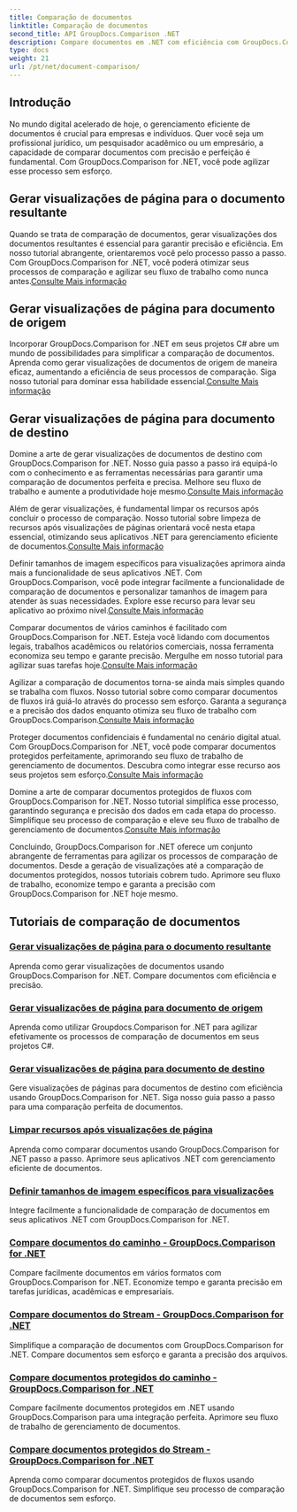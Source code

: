 ```yaml
---
title: Comparação de documentos
linktitle: Comparação de documentos
second_title: API GroupDocs.Comparison .NET
description: Compare documentos em .NET com eficiência com GroupDocs.Comparison. Simplifique o gerenciamento de documentos, aprimore o fluxo de trabalho e garanta a precisão. Saber mais!
type: docs
weight: 21
url: /pt/net/document-comparison/
---
```

## Introdução

No mundo digital acelerado de hoje, o gerenciamento eficiente de documentos é crucial para empresas e indivíduos. Quer você seja um profissional jurídico, um pesquisador acadêmico ou um empresário, a capacidade de comparar documentos com precisão e perfeição é fundamental. Com GroupDocs.Comparison for .NET, você pode agilizar esse processo sem esforço.

## Gerar visualizações de página para o documento resultante

 Quando se trata de comparação de documentos, gerar visualizações dos documentos resultantes é essencial para garantir precisão e eficiência. Em nosso tutorial abrangente, orientaremos você pelo processo passo a passo. Com GroupDocs.Comparison for .NET, você poderá otimizar seus processos de comparação e agilizar seu fluxo de trabalho como nunca antes.[Consulte Mais informação](./generate-page-previews-resultant-document/)

## Gerar visualizações de página para documento de origem

Incorporar GroupDocs.Comparison for .NET em seus projetos C# abre um mundo de possibilidades para simplificar a comparação de documentos. Aprenda como gerar visualizações de documentos de origem de maneira eficaz, aumentando a eficiência de seus processos de comparação. Siga nosso tutorial para dominar essa habilidade essencial.[Consulte Mais informação](./generate-page-previews-source-document/)

## Gerar visualizações de página para documento de destino

 Domine a arte de gerar visualizações de documentos de destino com GroupDocs.Comparison for .NET. Nosso guia passo a passo irá equipá-lo com o conhecimento e as ferramentas necessárias para garantir uma comparação de documentos perfeita e precisa. Melhore seu fluxo de trabalho e aumente a produtividade hoje mesmo.[Consulte Mais informação](./generate-page-previews-target-document/)

 Além de gerar visualizações, é fundamental limpar os recursos após concluir o processo de comparação. Nosso tutorial sobre limpeza de recursos após visualizações de páginas orientará você nesta etapa essencial, otimizando seus aplicativos .NET para gerenciamento eficiente de documentos.[Consulte Mais informação](./clean-resources-after-page-previews/)

Definir tamanhos de imagem específicos para visualizações aprimora ainda mais a funcionalidade de seus aplicativos .NET. Com GroupDocs.Comparison, você pode integrar facilmente a funcionalidade de comparação de documentos e personalizar tamanhos de imagem para atender às suas necessidades. Explore esse recurso para levar seu aplicativo ao próximo nível.[Consulte Mais informação](./set-specific-image-sizes-for-previews/)

 Comparar documentos de vários caminhos é facilitado com GroupDocs.Comparison for .NET. Esteja você lidando com documentos legais, trabalhos acadêmicos ou relatórios comerciais, nossa ferramenta economiza seu tempo e garante precisão. Mergulhe em nosso tutorial para agilizar suas tarefas hoje.[Consulte Mais informação](./compare-documents-from-path/)

 Agilizar a comparação de documentos torna-se ainda mais simples quando se trabalha com fluxos. Nosso tutorial sobre como comparar documentos de fluxos irá guiá-lo através do processo sem esforço. Garanta a segurança e a precisão dos dados enquanto otimiza seu fluxo de trabalho com GroupDocs.Comparison.[Consulte Mais informação](./compare-documents-from-stream/)

Proteger documentos confidenciais é fundamental no cenário digital atual. Com GroupDocs.Comparison for .NET, você pode comparar documentos protegidos perfeitamente, aprimorando seu fluxo de trabalho de gerenciamento de documentos. Descubra como integrar esse recurso aos seus projetos sem esforço.[Consulte Mais informação](./compare-protected-documents-from-path/)

 Domine a arte de comparar documentos protegidos de fluxos com GroupDocs.Comparison for .NET. Nosso tutorial simplifica esse processo, garantindo segurança e precisão dos dados em cada etapa do processo. Simplifique seu processo de comparação e eleve seu fluxo de trabalho de gerenciamento de documentos.[Consulte Mais informação](./compare-protected-documents-from-stream/)

Concluindo, GroupDocs.Comparison for .NET oferece um conjunto abrangente de ferramentas para agilizar os processos de comparação de documentos. Desde a geração de visualizações até a comparação de documentos protegidos, nossos tutoriais cobrem tudo. Aprimore seu fluxo de trabalho, economize tempo e garanta a precisão com GroupDocs.Comparison for .NET hoje mesmo.
## Tutoriais de comparação de documentos
### [Gerar visualizações de página para o documento resultante](./generate-page-previews-resultant-document/)
Aprenda como gerar visualizações de documentos usando GroupDocs.Comparison for .NET. Compare documentos com eficiência e precisão.
### [Gerar visualizações de página para documento de origem](./generate-page-previews-source-document/)
Aprenda como utilizar Groupdocs.Comparison for .NET para agilizar efetivamente os processos de comparação de documentos em seus projetos C#.
### [Gerar visualizações de página para documento de destino](./generate-page-previews-target-document/)
Gere visualizações de páginas para documentos de destino com eficiência usando GroupDocs.Comparison for .NET. Siga nosso guia passo a passo para uma comparação perfeita de documentos.
### [Limpar recursos após visualizações de página](./clean-resources-after-page-previews/)
Aprenda como comparar documentos usando GroupDocs.Comparison for .NET passo a passo. Aprimore seus aplicativos .NET com gerenciamento eficiente de documentos.
### [Definir tamanhos de imagem específicos para visualizações](./set-specific-image-sizes-for-previews/)
Integre facilmente a funcionalidade de comparação de documentos em seus aplicativos .NET com GroupDocs.Comparison for .NET.
### [Compare documentos do caminho - GroupDocs.Comparison for .NET](./compare-documents-from-path/)
Compare facilmente documentos em vários formatos com GroupDocs.Comparison for .NET. Economize tempo e garanta precisão em tarefas jurídicas, acadêmicas e empresariais.
### [Compare documentos do Stream - GroupDocs.Comparison for .NET](./compare-documents-from-stream/)
Simplifique a comparação de documentos com GroupDocs.Comparison for .NET. Compare documentos sem esforço e garanta a precisão dos arquivos.
### [Compare documentos protegidos do caminho - GroupDocs.Comparison for .NET](./compare-protected-documents-from-path/)
Compare facilmente documentos protegidos em .NET usando GroupDocs.Comparison para uma integração perfeita. Aprimore seu fluxo de trabalho de gerenciamento de documentos.
### [Compare documentos protegidos do Stream - GroupDocs.Comparison for .NET](./compare-protected-documents-from-stream/)
Aprenda como comparar documentos protegidos de fluxos usando GroupDocs.Comparison for .NET. Simplifique seu processo de comparação de documentos sem esforço.